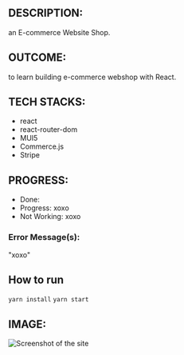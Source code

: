 ## DESCRIPTION:
an E-commerce Website Shop.

## OUTCOME:
to learn building e-commerce webshop with React.

## TECH STACKS:
- react
- react-router-dom
- MUI5
- Commerce.js
- Stripe

## PROGRESS:
- Done: 
- Progress: xoxo
- Not Working: xoxo

### Error Message(s):
"xoxo"

## How to run
`yarn install`
`yarn start`


## IMAGE:
![Screenshot of the site](./screenshots/bs-03-zoobar-600.jpg)